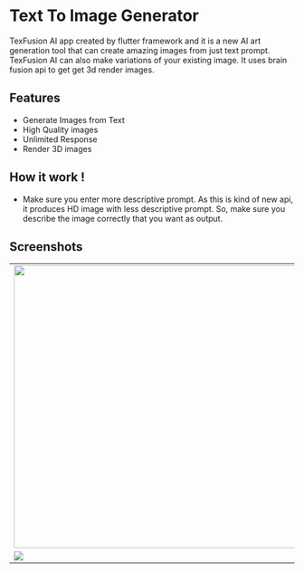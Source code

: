 # Text To Image Generator

TexFusion AI app created by flutter framework and it is a new AI art generation tool that can create amazing images from just text prompt. TexFusion AI can also make variations of your existing image. It uses brain fusion api to get get 3d render images.

## Features
- Generate Images from Text
- High Quality images
- Unlimited Response
- Render 3D images

## How it work !
- Make sure you enter more descriptive prompt. As this is kind of new api, it produces HD image with less descriptive prompt. So, make sure you describe the image correctly that you want as output.

## Screenshots
<Table>
    <tr>
        <td width="50%">
            <img src="https://github.com/VikramadityaDev/text_to_image_gen/blob/master/screenshots/Screenshot%201.png" height="500"/>
        </td>
        <td width="50%">
            <img src="https://github.com/VikramadityaDev/text_to_image_gen/blob/master/screenshots/Screenshot%202.png" height="500"/>
        </td>
    </tr>
    <tr>
        <td width="50%">
            <img src="https://github.com/VikramadityaDev/text_to_image_gen/blob/master/screenshots/Screenshot%203.png"/>
        </td>
        <td width="50%">
            <img src="https://github.com/VikramadityaDev/text_to_image_gen/blob/master/screenshots/Screenshot%204.png"/>
        </td>
    </tr>
</Table>

